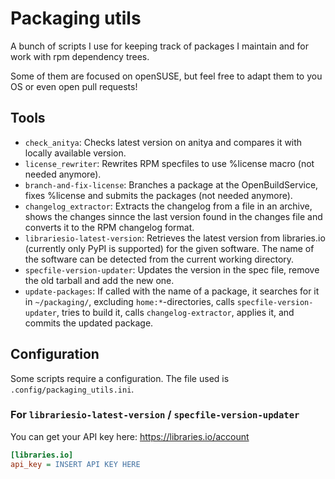 Packaging utils
===============

A bunch of scripts I use for keeping track of packages I maintain and for work with rpm dependency trees.

Some of them are focused on openSUSE, but feel free to adapt them to you OS or even open pull requests!

Tools
-----

* `check_anitya`: Checks latest version on anitya and compares it with locally available version.
* `license_rewriter`: Rewrites RPM specfiles to use %license macro (not needed anymore).
* `branch-and-fix-license`: Branches a package at the OpenBuildService, fixes %license and submits the packages (not needed anymore).
* `changelog_extractor`: Extracts the changelog from a file in an archive, shows the changes sinnce the last version found in the changes file and converts it to the RPM changelog format.
* `librariesio-latest-version`: Retrieves the latest version from libraries.io (currently only PyPI is supported) for the given software. The name of the software can be detected from the current working directory.
* `specfile-version-updater`: Updates the version in the spec file, remove the old tarball and add the new one.
* `update-packages`: If called with the name of a package, it searches for it in `~/packaging/`, excluding `home:*`-directories, calls `specfile-version-updater`, tries to build it, calls `changelog-extractor`, applies it, and commits the updated package.

Configuration
-------------

Some scripts require a configuration. The file used is `.config/packaging_utils.ini`.

### For `librariesio-latest-version` / `specfile-version-updater`

You can get your API key here: https://libraries.io/account

```ini
[libraries.io]
api_key = INSERT API KEY HERE
```
